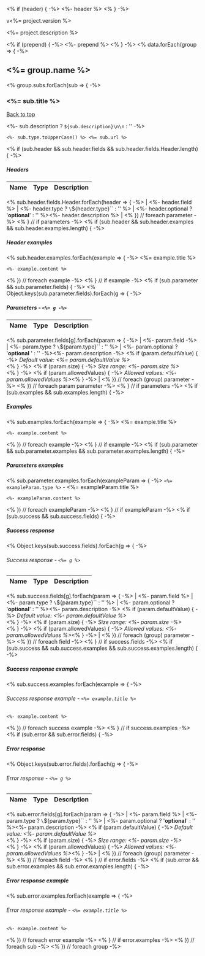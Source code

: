 <% if (header) { -%>
<%- header %>
<% } -%>

<a name="top"></a>
v<%= project.version %>

<%= project.description %>

<% if (prepend) { -%>
<%- prepend %>
<% } -%>
<% data.forEach(group => { -%>

## <a name='<%= toLink(group.name) %>'></a> <%= group.name %>
<% group.subs.forEach(sub => { -%>

### <a name='<%= toLink(sub.title) %>'></a> <%= sub.title %>
[Back to top](#top)

<%- sub.description ? `${sub.description}\n\n` : '' -%>
```
<%- sub.type.toUpperCase() %> <%= sub.url %>
```
<% if (sub.header && sub.header.fields && sub.header.fields.Header.length) { -%>

##### Headers
| Name    | Type      | Description                          |
|---------|-----------|--------------------------------------|
<% sub.header.fields.Header.forEach(header => { -%>
| <%- header.field %> | <%- header.type ? `\`${header.type}\`` : '' %> | <%- header.optional ? '**optional**' : '' %><%- header.description %> |
<% }) // foreach parameter -%>
<% } // if parameters -%>
<% if (sub.header && sub.header.examples && sub.header.examples.length) { -%>

##### Header examples
<% sub.header.examples.forEach(example => { -%>
<%= example.title %>

```
<%- example.content %>
```
<% }) // foreach example -%>
<% } // if example -%>
<% if (sub.parameter && sub.parameter.fields) { -%>
<% Object.keys(sub.parameter.fields).forEach(g => { -%>

##### Parameters - `<%= g -%>`
| Name     | Type       | Description                           |
|:---------|:-----------|:--------------------------------------|
<% sub.parameter.fields[g].forEach(param => { -%>
| <%- param.field -%> | <%- param.type ? `\`${param.type}\`` : '' %> | <%- param.optional ? '**optional** ' : '' -%><%- param.description -%>
<% if (param.defaultValue) { -%>
_Default value: <%= param.defaultValue %>_<br><% } -%>
<% if (param.size) { -%>
_Size range: <%- param.size %>_<br><% } -%>
<% if (param.allowedValues) { -%>
_Allowed values: <%- param.allowedValues %>_<% } -%> |
<% }) // foreach (group) parameter -%>
<% }) // foreach param parameter -%>
<% } // if parameters -%>
<% if (sub.examples && sub.examples.length) { -%>

##### Examples
<% sub.examples.forEach(example => { -%>
<%= example.title %>

```
<%- example.content %>
```
<% }) // foreach example -%>
<% } // if example -%>
<% if (sub.parameter && sub.parameter.examples && sub.parameter.examples.length) { -%>

##### Parameters examples
<% sub.parameter.examples.forEach(exampleParam => { -%>
`<%= exampleParam.type %>` - <%= exampleParam.title %>

```<%= exampleParam.type %>
<%- exampleParam.content %>
```
<% }) // foreach exampleParam -%>
<% } // if exampleParam -%>
<% if (sub.success && sub.success.fields) { -%>

##### Success response
<% Object.keys(sub.success.fields).forEach(g => { -%>

###### Success response - `<%= g %>`
| Name     | Type       | Description                           |
|:---------|:-----------|:--------------------------------------|
<% sub.success.fields[g].forEach(param => { -%>
| <%- param.field %> | <%- param.type ? `\`${param.type}\`` : '' %> | <%- param.optional ? '**optional**' : '' %><%- param.description -%>
<% if (param.defaultValue) { -%>
_Default value: <%- param.defaultValue %>_<br><% } -%>
<% if (param.size) { -%>
_Size range: <%- param.size -%>_<br><% } -%>
<% if (param.allowedValues) { -%>
_Allowed values: <%- param.allowedValues %>_<% } -%> |
<% }) // foreach (group) parameter -%>
<% }) // foreach field -%>
<% } // if success.fields -%>
<% if (sub.success && sub.success.examples && sub.success.examples.length) { -%>

##### Success response example
<% sub.success.examples.forEach(example => { -%>

###### Success response example - `<%= example.title %>`

```
<%- example.content %>
```
<% }) // foreach success example -%>
<% } // if success.examples -%>
<% if (sub.error && sub.error.fields) { -%>

##### Error response
<% Object.keys(sub.error.fields).forEach(g => { -%>

###### Error response - `<%= g %>`
| Name     | Type       | Description                           |
|:---------|:-----------|:--------------------------------------|
<% sub.error.fields[g].forEach(param => { -%>
| <%- param.field %> | <%- param.type ? `\`${param.type}\`` : '' %> | <%- param.optional ? '**optional**' : '' %><%- param.description -%>
<% if (param.defaultValue) { -%>
_Default value: <%- param.defaultValue %>_<br><% } -%>
<% if (param.size) { -%>
_Size range: <%- param.size -%>_<br><% } -%>
<% if (param.allowedValues) { -%>
_Allowed values: <%- param.allowedValues %>_<% } -%> |
<% }) // foreach (group) parameter -%>
<% }) // foreach field -%>
<% } // if error.fields -%>
<% if (sub.error && sub.error.examples && sub.error.examples.length) { -%>

##### Error response example
<% sub.error.examples.forEach(example => { -%>

###### Error response example - `<%= example.title %>`

```
<%- example.content %>
```
<% }) // foreach error example -%>
<% } // if error.examples -%>
<% }) // foreach sub -%>
<% }) // foreach group -%>
